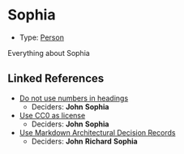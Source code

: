 # Sophia

* Type: [Person](person.md)

Everything about Sophia


## Linked References

* [Do not use numbers in headings](../adr/0002-do-not-use-numbers-in-headings.md)
  * Deciders: **John** **Sophia**
* [Use CC0 as license](../adr/0001-use-CC0-as-license.md)
  * Deciders: **John** **Sophia**
* [Use Markdown Architectural Decision Records](../adr/0000-use-markdown-architectural-decision-records.md)
  * Deciders: **John** **Richard** **Sophia**
